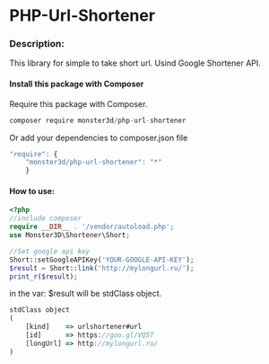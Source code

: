 # PHP-Url-Shortener
### Description:
This library for simple to take short url.
Usind Google Shortener API. 
#### Install this package with Composer
Require this package with Composer.
```js
composer require monster3d/php-url-shortener
```
Or add your dependencies to composer.json file
```js
"require": {
    "monster3d/php-url-shortener": "*"
    }
```
#### How to use:
```php
<?php
//include composer
require __DIR__ . '/vendor/autoload.php';
use Monster3D\Shortener\Short;

//Set google api key
Short::setGoogleAPIKey('YOUR-GOOGLE-API-KEY');
$result = Short::link('http://mylongurl.ru/');
print_r($result);
```
in the var: $result will be stdClass object.
```js
stdClass object
(
    [kind]    => urlshortener#url
    [id]      => https://goo.gl/VQ5T
    [longUrl] => http://mylongurl.ru/
)
